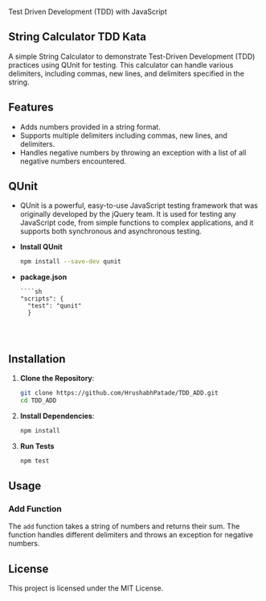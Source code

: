 Test Driven Development (TDD) with JavaScript

## String Calculator TDD Kata

A simple String Calculator to demonstrate Test-Driven Development (TDD) practices using QUnit for testing. This calculator can handle various delimiters, including commas, new lines, and delimiters specified in the string.

## Features

- Adds numbers provided in a string format.
- Supports multiple delimiters including commas, new lines, and delimiters.
- Handles negative numbers by throwing an exception with a list of all negative numbers encountered.

## QUnit

- QUnit is a powerful, easy-to-use JavaScript testing framework that was originally developed by the jQuery team. It is used for testing any JavaScript code, from simple functions to complex applications, and it supports both synchronous and asynchronous testing.

- **Install QUnit**

  ```sh
  npm install --save-dev qunit
  ```

- **package.json**

      ````sh
      "scripts": {
        "test": "qunit"
        }

  ```

  

## Installation

1. **Clone the Repository**:

   ```sh
   git clone https://github.com/HrushabhPatade/TDD_ADD.git
   cd TDD_ADD
   ```

2. **Install Dependencies**:

   ```sh
   npm install
   ```

3. **Run Tests**
   ```sh
   npm test
   ```

## Usage

### Add Function

The `add` function takes a string of numbers and returns their sum. The function handles different delimiters and throws an exception for negative numbers.

## License

This project is licensed under the MIT License.

```

```
